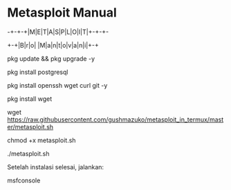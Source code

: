# Metasploit Manual

-+-+-+|M|E|T|A|S|P|L|O|I|T|+-+-+-

+-+|B|r|o| |M|a|n|t|o|v|a|n|i|+-+

pkg update && pkg upgrade -y

pkg install postgresql

pkg install openssh wget curl git -y

pkg install wget

wget https://raw.githubusercontent.com/gushmazuko/metasploit_in_termux/master/metasploit.sh

chmod +x metasploit.sh

./metasploit.sh

Setelah instalasi selesai, jalankan:

msfconsole
